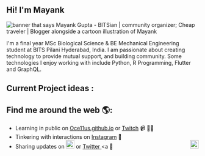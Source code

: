 ## Hi! I'm Mayank

<img src="https://raw.githubusercontent.com/Oce11us/Oce11us/master/gh-header-cropped.png" alt="banner that says Mayank Gupta - BITSian | community organizer; Cheap traveler | Blogger alongside a cartoon illustration of Mayank">

I'm a final year MSc Biological Science & BE Mechanical Engineering student at BITS Pilani Hyderabad, India. I am passionate about creating technology to provide mutual support, and building community. Some technologies I enjoy working with include Python, R Programming, Flutter and GraphQL.

## Current Project ideas :


## Find me around the web 🌎: 
- Learning in public on <a href="https://Oce11us.github.io">Oce11us.github.io</a> or <a href="https://www.twitch.tv/Oce11us">Twitch</a> 📹 ✍🏾  
- Tinkering with interactions on <a href="https://www.instagram.com/mister_bigwig/">Instagram</a>  🏓
- Sharing updates on <a href="https://www.linkedin.com/in/mayank-gupta-35bb69125?lipi=urn%3Ali%3Apage%3Ad_flagship3_profile_view_base_contact_details%3BE5AKSJk8T9Csjh%2BB9ffdfA%3D%3D/"> <img width = "22px" src="https://cdn.jsdelivr.net/npm/simple-icons@v3/icons/linkedin.svg" /></a>  or <a href="https://twitter.com/Oce11us"> Twitter </a>
<a <img align="right" alt="Mayank Gupta | LinkedIn" width="22px" src="https://cdn.jsdelivr.net/npm/simple-icons@v3/icons/linkedin.svg" /> </a> 💼

